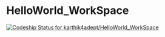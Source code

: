 HelloWorld_WorkSpace
====================
[ ![Codeship Status for karthik4adept/HelloWorld_WorkSpace](https://www.codeship.io/projects/e2d6f5d0-4645-0132-00aa-1237874b3b6a/status)](https://www.codeship.io/projects/45240)
